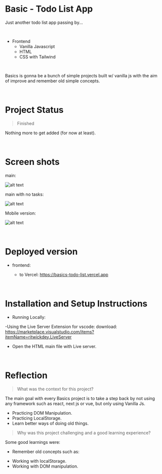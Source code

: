 # Basic - Todo List App

Just another todo list app passing by...

&nbsp;

* Frontend
    * Vanilla Javascript
    * HTML
    * CSS with Tailwind


&nbsp;

Basics is gonna be a bunch of simple projects built w/ vanilla js with the aim of improve and remember old simple concepts.


&nbsp;


# Project Status

> Finished 

Nothing more to get added (for now at least).

&nbsp;

# Screen shots
main:

![alt text](https://i.imgur.com/yabsc1x.png)

main with no tasks:

![alt text](https://i.imgur.com/TaxqCIM.png)

Mobile version:

![alt text](https://i.imgur.com/U4iz1tj.png)


&nbsp;

# Deployed version

* frontend:

    * to Vercel: https://basics-todo-list.vercel.app

    <!-- * to Heroku: https://frontendauthentication.herokuapp.com/login -->

&nbsp;

# Installation and Setup Instructions

* Running Locally:

-Using the Live Server Extension for vscode:
download: https://marketplace.visualstudio.com/items?itemName=ritwickdey.LiveServer
- Open the HTML main file with Live server.

&nbsp;

# Reflection

> What was the context for this project? 

The main goal with every Basics project is to take a step back by not using any framework such as react, next js or vue, but only using Vanilla Js.
- Practicing DOM Manipulation.
- Practicing LocalStorage.
- Learn better ways of doing old things.

> Why was this project challenging and a good learning experience?

Some good learnings were:
- Remember old concepts such as:
* Working with localStorage.
* Working with DOM manipulation.

